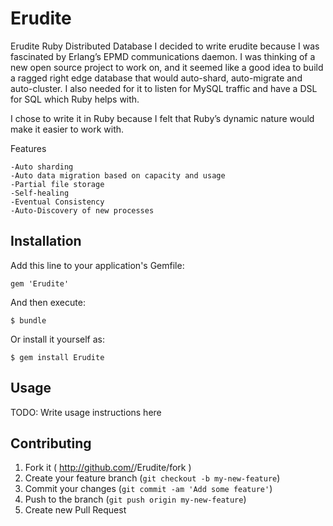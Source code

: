 # Erudite

Erudite Ruby Distributed Database
I decided to write erudite because I was fascinated by Erlang’s EPMD
communications daemon.  I was thinking of a new open source project to work on,
and it seemed like a good idea to build a ragged right edge database that would
auto-shard, auto-migrate and auto-cluster.  I also needed for it to listen for
MySQL traffic and have a DSL for SQL which Ruby helps with.

I chose to write it in Ruby because I felt that Ruby’s dynamic nature would
make it easier to work with.

Features

    -Auto sharding
    -Auto data migration based on capacity and usage
    -Partial file storage
    -Self-healing 
    -Eventual Consistency
    -Auto-Discovery of new processes

## Installation

Add this line to your application's Gemfile:

    gem 'Erudite'

And then execute:

    $ bundle

Or install it yourself as:

    $ gem install Erudite

## Usage

TODO: Write usage instructions here

## Contributing

1. Fork it ( http://github.com/<my-github-username>/Erudite/fork )
2. Create your feature branch (`git checkout -b my-new-feature`)
3. Commit your changes (`git commit -am 'Add some feature'`)
4. Push to the branch (`git push origin my-new-feature`)
5. Create new Pull Request
